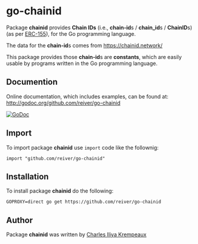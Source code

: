 # go-chainid

Package **chainid** provides **Chain IDs** (i.e., **chain-id**s / **chain_id**s / **ChainID**s) (as per [ERC-155](https://eips.ethereum.org/EIPS/eip-155)), for the Go programming language.

The data for the **chain-id**s comes from https://chainid.network/

This package provides those **chain-id**s are **constants**, which are easily usable by programs written in the Go programming language.

## Documention

Online documentation, which includes examples, can be found at: http://godoc.org/github.com/reiver/go-chainid

[![GoDoc](https://godoc.org/github.com/reiver/go-chainid?status.svg)](https://godoc.org/github.com/reiver/go-chainid)

## Import

To import package **chainid** use `import` code like the follownig:
```
import "github.com/reiver/go-chainid"
```

## Installation

To install package **chainid** do the following:
```
GOPROXY=direct go get https://github.com/reiver/go-chainid
```

## Author

Package **chainid** was written by [Charles Iliya Krempeaux](http://reiver.link)
